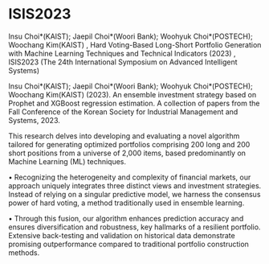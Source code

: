 # ISIS2023

Insu Choi*(KAIST); Jaepil Choi*(Woori Bank); Woohyuk Choi*(POSTECH); Woochang Kim(KAIST) , Hard Voting-Based Long-Short Portfolio Generation with Machine Learning Techniques and Technical Indicators (2023) , ISIS2023 (The 24th International Symposium on Advanced Intelligent Systems)

Insu Choi*(KAIST); Jaepil Choi*(Woori Bank); Woohyuk Choi*(POSTECH); Woochang Kim(KAIST) (2023). An ensemble investment strategy based on Prophet and XGBoost regression estimation. A collection of papers from the Fall Conference of the Korean Society for Industrial Management and Systems, 2023.

This research delves into developing and evaluating a novel algorithm tailored for generating optimized portfolios
comprising 200 long and 200 short positions from a universe of 2,000 items, based predominantly on Machine Learning
(ML) techniques.

• Recognizing the heterogeneity and complexity of financial markets, our approach uniquely integrates three distinct views
and investment strategies. Instead of relying on a singular predictive model, we harness the consensus power of hard
voting, a method traditionally used in ensemble learning.

• Through this fusion, our algorithm enhances prediction accuracy and ensures diversification and robustness, key
hallmarks of a resilient portfolio. Extensive back-testing and validation on historical data demonstrate promising
outperformance compared to traditional portfolio construction methods.
